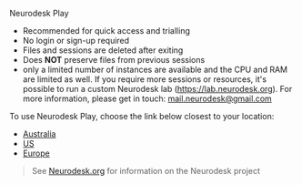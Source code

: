 
Neurodesk Play
- Recommended for quick access and trialling
- No login or sign-up required
- Files and sessions are deleted after exiting
- Does **NOT** preserve files from previous sessions
- only a limited number of instances are available and the CPU and RAM are limited as well. If you require more sessions or resources, it's possible to run a custom Neurodesk lab (https://lab.neurodesk.org). For more information, please get in touch: mail.neurodesk@gmail.com

To use Neurodesk Play, choose the link below closest to your location:

- [Australia](https://play.neurodesk.cloud.edu.au)
- [US](https://play-iowa.neurodesk.org)
- [Europe](https://play-frankfurt.neurodesk.org)

>  See [Neurodesk.org](https://www.neurodesk.org/docs/neurodesktop/getting-started/play) for information on the Neurodesk project
